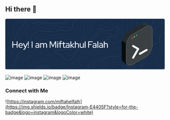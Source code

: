 ## Hi there 👋

![Miftakhul Falah](assets/github-header-image.png)

![image](https://img.shields.io/badge/JavaScript-323330?style=for-the-badge&logo=javascript&logoColor=F7DF1E) ![image](https://img.shields.io/badge/HTML5-E34F26?style=for-the-badge&logo=html5&logoColor=white) ![image](https://img.shields.io/badge/Python-FFD43B?style=for-the-badge&logo=python&logoColor=blue) ![image](https://img.shields.io/badge/CSS3-1572B6?style=for-the-badge&logo=css3&logoColor=white) 

### Connect with Me

![https://instagram.com/miftahelfalh](https://img.shields.io/badge/Instagram-E4405F?style=for-the-badge&logo=instagram&logoColor=white)
